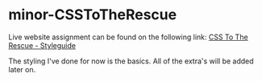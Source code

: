 # minor-CSSToTheRescue

Live website assignment can be found on the following link:
[CSS To The Rescue - Styleguide](http://shyanta.github.io)

The styling I've done for now is the basics. All of the extra's will be added later on.
